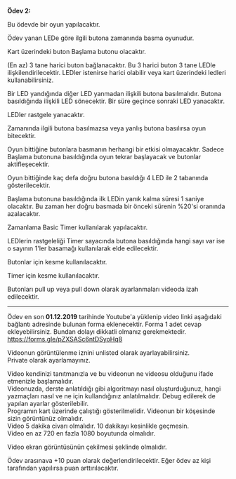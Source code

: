 **Ödev 2:**

Bu ödevde bir oyun yapılacaktır.

Ödev yanan LEDe göre ilgili butona zamanında basma oyunudur. 

Kart üzerindeki buton Başlama butonu olacaktır.

(En az) 3 tane harici buton bağlanacaktır. Bu 3 harici buton 3 tane LEDle ilişkilendirilecektir. LEDler istenirse harici olabilir veya kart üzerindeki ledleri kullanabilirsiniz.

Bir LED yandığında diğer LED yanmadan  ilişkili butona basılmalıdır. Butona basıldığında ilişkili LED sönecektir. Bir süre geçince sonraki LED yanacaktır.

LEDler rastgele yanacaktır.

Zamanında  ilgili butona basılmazsa   veya yanlış butona basılırsa oyun bitecektir.

Oyun bittiğine butonlara basmanın herhangi bir etkisi olmayacaktır. Sadece Başlama butonuna basıldığında oyun tekrar başlayacak ve butonlar aktifleşecektir.

Oyun bittiğinde kaç defa doğru butona basıldığı 4 LED ile 2 tabanında gösterilecektir. 

Başlama butonuna basıldığında ilk LEDin yanık kalma süresi 1 saniye  olacaktır. Bu zaman her doğru basmada bir önceki sürenin %20'si oranında azalacaktır. 

Zamanlama Basic Timer kullanılarak yapılacaktır.

LEDlerin rastgeleliği   Timer sayacında butona basıldığında hangi sayı var ise o sayının 1'ler basamağı kullanılarak elde edilecektir.

Butonlar için kesme kullanılacaktır.

Timer için kesme kullanılacaktır.

Butonları pull up veya pull down olarak ayarlanmaları videoda izah edilecektir.




---

Ödev  en son **01.12.2019** tarihinde Youtube'a yüklenip video linki aşağıdaki bağlantı adresinde bulunan forma eklenecektir.
Forma 1 adet cevap ekleyebilirsiniz. Bundan dolayı dikkatli olmanız gerekmektedir.
https://forms.gle/pZXSASc6ntDSyoHq8

Videonun görüntülenme iznini unlisted olarak ayarlayabilirsiniz.   
Private olarak ayarlamayınız.

Video kendinizi tanıtmanızla ve bu videonun ne videosu olduğunu ifade etmenizle başlamalıdır.   
Videonuzda, derste anlatıldığı gibi algoritmayı nasıl oluşturduğunuz, hangi yazmaçları nasıl ve ne için kullandığınız anlatılmalıdır. Debug edilerek de yapılan ayarlar gösterilebilir.    
Programın kart üzerinde çalıştığı gösterilmelidir. Videonun bir köşesinde sizin görüntünüz olmalıdır.    
Video 5 dakika civarı olmalıdır. 10 dakikayı kesinlikle geçmesin.    
Video en az 720 en fazla 1080 boyutunda olmalıdır.

Video ekran görüntüsünün çekilmesi şeklinde olmalıdır.

Ödev arasınava +10 puan olarak değerlendirilecektir. Eğer ödev az kişi tarafından yapılırsa puan arttırılacaktır.





